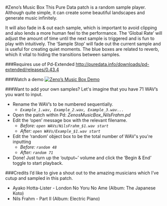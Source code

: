 #Zeno’s Music Box
This Pure Data patch is a random sample player. Although quite simple, it can create some beautiful landscapes and generate music infinitely.

It will also fade in & out each sample, which is important to avoid clipping and also lends a more human feel to the performance. The ‘Global Rate’ will adjust the amount of time until the next sample is triggered and is fun to play with intuitively. The ‘Sample Stop’ will fade out the current sample and is useful for creating quiet moments. The blue boxes are related to reverb, which it vital to hiding the transitions between samples.

###Requires use of Pd-Extended
http://puredata.info/downloads/pd-extended/releases/0.43.4

###Watch a demo
[![Zeno’s Music Box Demo](https://img.youtube.com/vi/iYXWX08sTWs/0.jpg)](https://www.youtube.com/watch?v=iYXWX08sTWs)

###Want to add your own samples?
Let's imagine that you have 71 WAV’s you want to input. 
- Rename the WAV’s to be numbered sequentially.
  - *`Example_1.wav, Example_2.wav, Example_3.wav...`*
- Open the patch within Pd: *ZenosMusicBox_NilsFrahm.pd*
- Edit the ‘open’ message box with the relevant filename.
  - *Before: `open WAVs/NilsFrahm_$1.wav start`*
  - *After: `open WAVs/Example_$1.wav start`*
- Edit the ‘random’ object box to be the total number of WAV's you're inputting
  - *Before: `random 48`*
  - *After: `random 71`*
- Done! Just turn up the ‘output~’ volume and click the ‘Begin & End’ toggle to start playback.

###Credits
I’d like to give a shout out to the amazing musicians which I’ve cutup and sampled in this patch.
- Ayako Hotta-Lister - London No Yoru No Ame (Album: The Japanese Koto)
- Nils Frahm - Part II (Album: Electric Piano)
